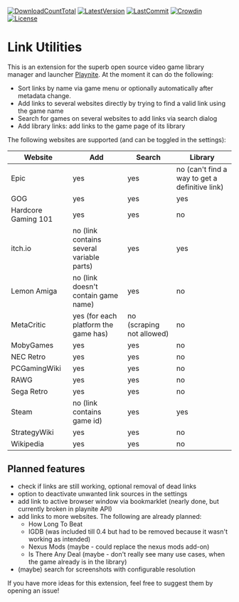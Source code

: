 [![DownloadCountTotal](https://img.shields.io/github/downloads/HerrKnarz/Playnite-Extension-LinkUtilities/total?style=flat)](https://github.com/HerrKnarz/Playnite-Extension-LinkUtilities/archive/refs/heads/master.zip)
[![LatestVersion](https://img.shields.io/github/v/release/HerrKnarz/Playnite-Extension-LinkUtilities?include_prereleases&style=flat)](https://github.com/HerrKnarz/Playnite-Extension-LinkUtilities/releases)
[![LastCommit](https://img.shields.io/github/last-commit/HerrKnarz/Playnite-Extension-LinkUtilities?style=flat)](https://github.com/HerrKnarz/Playnite-Extension-LinkUtilities/commits/master)
[![Crowdin](https://badges.crowdin.net/playnite-extension-linkutiliti/localized.svg)](https://crowdin.com/project/playnite-extension-linkutiliti)
[![License](https://img.shields.io/github/license/HerrKnarz/Playnite-Extension-LinkUtilities?style=flat)](https://github.com/HerrKnarz/Playnite-Extension-LinkUtilities/blob/master/LICENSE.txt)

# Link Utilities

This is an extension for the superb open source video game library manager and launcher [Playnite](http://playnite.link/). At the moment it can do the following:

- Sort links by name via game menu or optionally automatically after metadata change.
- Add links to several websites directly by trying to find a valid link using the game name
- Search for games on several websites to add links via search dialog
- Add library links: add links to the game page of its library

The following websites are supported (and can be toggled in the settings):

| **Website**         | **Add**                                   | **Search**                | **Library**                                    |
|---------------------|-------------------------------------------|---------------------------|------------------------------------------------|
| Epic                | yes                                       | yes                       | no (can't find a way to get a definitive link) |
| GOG                 | yes                                       | yes                       | yes                                            |
| Hardcore Gaming 101 | yes                                       | yes                       | no                                             |
| itch.io             | no (link contains several variable parts) | yes                       | yes                                            |
| Lemon Amiga         | no (link doesn't contain game name)       | yes                       | no                                             |
| MetaCritic          | yes (for each platform the game has)      | no (scraping not allowed) | no                                             |
| MobyGames           | yes                                       | yes                       | no                                             |
| NEC Retro           | yes                                       | yes                       | no                                             |
| PCGamingWiki        | yes                                       | yes                       | no                                             |
| RAWG                | yes                                       | yes                       | no                                             |
| Sega Retro          | yes                                       | yes                       | no                                             |
| Steam               | no (link contains game id)                | yes                       | yes                                            |
| StrategyWiki        | yes                                       | yes                       | no                                             |
| Wikipedia           | yes                                       | yes                       | no                                             |

## Planned features
- check if links are still working, optional removal of dead links
- option to deactivate unwanted link sources in the settings
- add link to active browser window via bookmarklet (nearly done, but currently broken in playnite API)
- add links to more websites. The following are already planned:
  - How Long To Beat
  - IGDB (was included till 0.4 but had to be removed because it wasn't working as intended)
  - Nexus Mods (maybe - could replace the nexus mods add-on)
  - Is There Any Deal (maybe - don't really see many use cases, when the game already is in the library)
- (maybe) search for screenshots with configurable resolution

If you have more ideas for this extension, feel free to suggest them by opening an issue!
